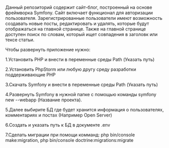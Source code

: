 Данный репозиторий содержит сайт-блог, построенный на основе фреймворка Symfony. Сайт включает функционал для авторизации пользователя.
Зарегистрированные пользователи имеют возможность создавать новые посты, редактировать и удалять, которые будут отображаться на главной странице. Также на главной странице доступен поиск по словам, который ищет совпадения в заголовк или тексе статьи.

Чтобы развернуть приложение нужно:

1.Установить PHP и внести в переменные среды Path (Указать путь)

2.Установить PhpStorm или любую другу среду разработки поддерживающие PHP

3.Скачать Symfony и внести в переменные среды Path (Указать путь)

4.Развернуть Symfony в нужной папке с помощью команды symfony new --webapp (Название проекта).

5.Далее выбирите БД где будет хранится информация о пользователях, комментариях и постах (Например Open Server)

6.Создать и указать путь к БД в документе .env

7.Сделать миграции при помощи комманд: php bin/console make:migration, php bin/console doctrine:migrations:migrate
